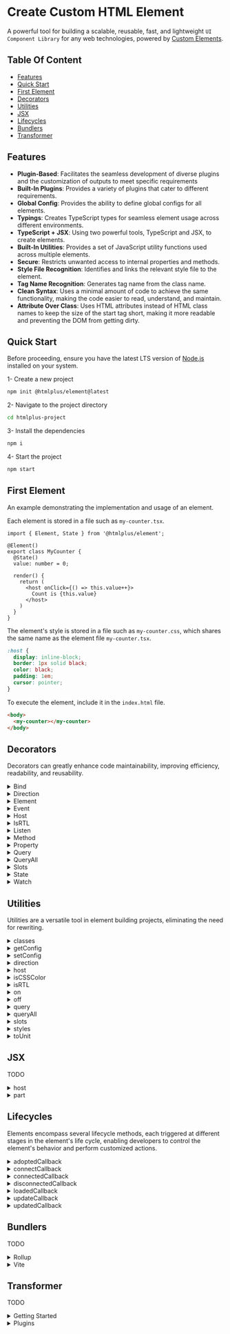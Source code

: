 # Create Custom HTML Element

A powerful tool for building a scalable, reusable, fast, and lightweight `UI Component Library` for any web technologies, powered by [Custom Elements](https://mdn.io/using-custom-elements).

## Table Of Content

- [Features](#features)
- [Quick Start](#quick-start)
- [First Element](#first-element)
- [Decorators](#decorators)
- [Utilities](#utilities)
- [JSX](#jsx)
- [Lifecycles](#lifecycles)
- [Bundlers](#bundlers)
- [Transformer](#transformer)

## Features

- **Plugin-Based**: Facilitates the seamless development of diverse plugins and the customization of outputs to meet specific requirements
- **Built-In Plugins**: Provides a variety of plugins that cater to different requirements.
- **Global Config**: Provides the ability to define global configs for all elements.
- **Typings**: Creates TypeScript types for seamless element usage across different environments.
- **TypeScript + JSX**: Using two powerful tools, TypeScript and JSX, to create elements.
- **Built-In Utilities**: Provides a set of JavaScript utility functions used across multiple elements.
- **Secure**: Restricts unwanted access to internal properties and methods.
- **Style File Recognition**: Identifies and links the relevant style file to the element.
- **Tag Name Recognition**: Generates tag name from the class name.
- **Clean Syntax**: Uses a minimal amount of code to achieve the same functionality, making the code easier to read, understand, and maintain.
- **Attribute Over Class**: Uses HTML attributes instead of HTML class names to keep the size of the start tag short, making it more readable and preventing the DOM from getting dirty.

## Quick Start

Before proceeding, ensure you have the latest LTS version of [Node.js](https://nodejs.org/en/download) installed on your system.

1- Create a new project

```bash
npm init @htmlplus/element@latest
```

2- Navigate to the project directory

```bash
cd htmlplus-project
```

3- Install the dependencies

```bash
npm i
```

4- Start the project

```bash
npm start
```

## First Element

An example demonstrating the implementation and usage of an element.

Each element is stored in a file such as `my-counter.tsx`.

```tsx
import { Element, State } from '@htmlplus/element';

@Element()
export class MyCounter {
  @State()
  value: number = 0;

  render() {
    return (
      <host onClick={() => this.value++}>
        Count is {this.value}
      </host>
    )
  }
}
```

The element's style is stored in a file such as `my-counter.css`, which shares the same name as the element file `my-counter.tsx`.

```css
:host {
  display: inline-block;
  border: 1px solid black;
  color: black;
  padding: 1em;
  cursor: pointer;
}
```

To execute the element, include it in the `index.html` file.

```html
<body>
  <my-counter></my-counter>
</body>
```

## Decorators

Decorators can greatly enhance code maintainability, improving efficiency, readability, and reusability.

<details>
  <summary>Bind</summary>

Used to bind a method of a class to the current context, making it easier to reference `this` within the method.

In the `my-counter.tsx` file.

```tsx
import { Bind, Element, State } from '@htmlplus/element';

@Element()
export class MyCounter {
  @State()
  value: number = 0;

  @Bind()
  onClick() {
    this.value++;
  }

  render() {
    return (
      <host onClick={this.onClick}>
        Count is {this.value}
      </host>
    )
  }
}
```

In the `index.html` file.

```html
<my-counter></my-counter>
```

</details>

<details>
  <summary>Direction</summary>
  
Indicates whether the [Direction](https://mdn.io/css-direction) of the element is `Right-To-Left` or `Left-To-Right`.

In the `my-element.tsx` file.

```tsx
import { Direction, Element } from '@htmlplus/element';

@Element()
export class MyElement {
  @Direction()
  direction!: 'ltr' | 'rtl';

  render()  {
    return (
      <div>
        The direction of the element is
        <u>
          {this.direction}
        </u>
      </div>
    )
  }
}
```

In the `index.html` file.

```html
<body dir="rtl">
  <my-element></my-element>
</body>
```

</details>

<details>
  <summary>Element</summary>

The class marked with this decorator is considered a [Custom Element](https://mdn.io/using-custom-elements), and its name, in kebab-case, serves as the element name.

> It is important to note that each file can only contain one class with this condition.

In the `say-hello.tsx` file.

```tsx
import { Element } from '@htmlplus/element';

@Element()
export class SayHello {
  render() {
    return <div>Hello World</div>
  }
}
```

In the `index.html` file.

```html
<say-hello></say-hello>
```

</details>

<details>
  <summary>Event</summary>
  
Provides the capability to dispatch a [CustomEvent](https://mdn.io/custom-event) from an element.

Parameters:

- `options` (Optional)
  <br />
  An object that configures [options](https://developer.mozilla.org/docs/Web/API/Event/EventEvent#options) for the event dispatcher.
  <br />
  <br />
  - `bubbles` (Optional)
    <br />
    A boolean value indicating whether the event bubbles. The default is `false`.
    <br />
    <br />
  - `cancelable` (Optional)
    <br />
    A boolean value indicating whether the event can be cancelled. The default is `false`.
    <br />
    <br />
  - `composed` (Optional)
    <br />
    A boolean value indicating whether the event will trigger listeners outside of a shadow root (see [Event.composed](https://mdn.io/event-composed) for more details). The default is `false`.
    <br />
    <br />

In the `my-button.tsx` file.

```tsx
import { Element, Event, EventEmitter } from '@htmlplus/element';

@Element()
export class MyButton {
  @Event()
  myClick!: EventEmitter<string>;

  render() {
    return (
      <button onClick={() => this.myClick("It's a message form MyButton!")}>
        <slot />
      </button>
    )
  }
}
```

In the `index.html` file.

```html
<my-button id="button">Button</my-button>

<script>
  document
    .getElementById('button')
    .addEventListener('my-click', (event) => {
      alert(event.detail);
    });
</script>
```

</details>

<details>
  <summary>Host</summary>

Indicates the host of the element.

In the `my-element.tsx` file.

```tsx
import { Element, Host } from '@htmlplus/element';

@Element()
export class MyElement {
  @Host()
  host!: HTMLElement;

  get isSame() {
    return this.host == document.querySelector('my-element');
  }

  connectedCallback() {
    console.log('Is Same: ' + this.isSame);
  }
}
```

In the `index.html` file.

```html
<my-element></my-element>
```

</details>

<details>
  <summary>IsRTL</summary>

Indicates whether the direction of the element is `Right-To-Left` or not.

In the `my-element.tsx` file.

```tsx
import { Element, IsRTL } from '@htmlplus/element';

@Element()
export class MyElement {
  @IsRTL()
  isRTL!: boolean;

  render()  {
    return (
      <div>
        The direction of the element is
        <u>
          {this.isRTL ? 'rtl' : 'ltr'}
        </u>
      </div>
    )
  }
}
```

In the `index.html` file.

```html
<body dir="rtl">
  <my-element></my-element>
</body>
```

</details>

<details>
  <summary>Listen</summary>

Will be called whenever the specified event is delivered to the target [More](https://mdn.io/add-event-listener).

Parameters:

- `type` (Required)
  <br />
  A case-sensitive string representing the [Event Type](https://mdn.io/events) to listen for.
  <br />
  <br />
- `options` (Optional)
  <br />
  An object that configures [options](https://developer.mozilla.org/docs/Web/API/EventTarget/addEventListener#options) for the event listener.
  <br />
  <br />
  - `capture` (Optional)
    <br />
    A boolean value indicating that events of this type will be dispatched to the registered `listener` before being dispatched to any `EventTarget` beneath it in the DOM tree. If not specified, defaults to `false`.
    <br />
    <br />
  - `once` (Optional)
    <br />
    A boolean value indicating that the `listener` should be invoked at most once after being added. If `true`, the `listener` would be automatically removed when invoked. If not specified, defaults to `false`.
    <br />
    <br />
  - `passive` (Optional)
    <br />
    A boolean value that, if `true`, indicates that the function specified by `listener` will never call [preventDefault()](https://developer.mozilla.org/en-US/docs/Web/API/Event/preventDefault). If a passive listener does call `preventDefault()`, the user agent will do nothing other than generate a console warning.
    <br />
    <br />
  - `signal` (Optional)
    <br />
    An [AbortSignal](https://developer.mozilla.org/en-US/docs/Web/API/AbortSignal). The listener will be removed when the given `AbortSignal` object's [abort()](https://developer.mozilla.org/en-US/docs/Web/API/AbortController/abort) method is called. If not specified, no `AbortSignal` is associated with the listener.
    <br />
    <br />
  - `target` (Optional)
    <br />
    The target element, defaults to `host`.
    <br />
    <br />

In the `my-button.tsx` file.

```tsx
import { Element, Listen } from '@htmlplus/element';

@Element()
export class MyButton {
  @Listen('click')
  onClick(event) {
    alert('The my-button was clicked!');
  }

  render() {
    return <slot />
  }
}
```

In the `index.html` file.

```html
<my-button>Click Me</my-button>
```

</details>

<details>
  <summary>Method</summary>

Provides a way to encapsulate functionality within an element and invoke it as needed, both internally and externally.

In the `my-counter.tsx` file.

```tsx
import { Element, Method, State } from '@htmlplus/element';

@Element()
export class MyCounter {
  @State()
  value: number = 0;

  @Method()
  increase() {
    this.value++;
  }

  render() {
    return (
      <host>
        Count is {this.value}
      </host>
    )
  }
}
```

In the `index.html` file.

```html
<my-counter id="counter"></my-counter>

<script>
  setInterval(() => {
    document.getElementById('counter').increase();
  }, 1000);
</script>
```

</details>

<details>
  <summary>Property</summary>

Creates a reactive property, reflecting a corresponding attribute value, and updates the element when the property is set.

Parameters:

- `options` (Optional)
  <br />
  The configuration for property decorator.
  <br />
  <br />
  - `reflect` (Optional)
    <br />
    Whether property value is reflected back to the associated attribute. default is `false`.
    <br />
    <br />
  - `type` (Optional)
    <br />
    Do not set the value to this property. This value is automatically set during transforming.
    <br />
    <br />

In the `say-greeting.tsx` file.

```tsx
import { Element, Property } from '@htmlplus/element';

@Element()
export class SayGreeting {
  @Property()
  name?: string = 'Simon';

  render() {
    return <div>Hi {this.name}</div>
  }
}
```

In the `index.html` file.

```html
<say-greeting name="Jan"></say-greeting>
```

</details>

<details>
  <summary>Query</summary>

Selects the first element in the shadow dom that matches a specified CSS selector.

Parameters:

- `selectors` (Required)
  <br />
  A string containing one or more selectors to match. This string must be a valid CSS selector string; if it isn't, a `SyntaxError` exception is thrown. See [Locating DOM elements using selectors](https://developer.mozilla.org/en-US/docs/Web/API/Document_object_model/Locating_DOM_elements_using_selectors) for more about selectors and how to manage them.
  <br />
  <br />

In the `my-button.tsx` file.

```tsx
import { Element, Query } from '@htmlplus/element';

@Element()
export class MyButton {
  @Query('.btn')
  buttonRef!: HTMLButtonElement;

  loadedCallback() {
    console.log(this.buttonRef); // <button class="btn"></button>
  }

  render() {
    return (
      <button class="btn">
        <slot />
      </button>
    )
  }
}
```

In the `index.html` file.

```html
<my-button>
  Button
</my-button>
```

</details>

<details>
  <summary>QueryAll</summary>

Selects all elements in the shadow dom that match a specified CSS selector.

Parameters:

- `selectors` (Required)
  <br />
  A string containing one or more selectors to match against. This string must be a valid [CSS selector](https://developer.mozilla.org/en-US/docs/Web/CSS/CSS_selectors) string; if it's not, a `SyntaxError` exception is thrown. See [Locating DOM elements using selectors](https://developer.mozilla.org/en-US/docs/Web/API/Document_object_model/Locating_DOM_elements_using_selectors) for more information about using selectors to identify elements. Multiple selectors may be specified by separating them using commas.
  <br />
  <br />

In the `my-button.tsx` file.

```tsx
import { Element, QueryAll } from '@htmlplus/element';

@Element()
export class MyButton {
  @QueryAll('span')
  spanRefs!: NodeList;

  loadedCallback() {
    console.log(this.spanRefs); // [span, span]
  }

  render() {
    return (
      <button>
        <span> Suffix </span>
        <b>
          <slot />
        </b>
        <span> Prefix </span>
      </button>
    )
  }
}
```

In the `index.html` file.

```html
<my-button>
  Button
</my-button>
```

</details>

<details>
  <summary>Slots</summary>
  
Returns the slots name.

In the `my-element.tsx` file.

```tsx
import { Element, Slots } from '@htmlplus/element';

@Element()
export class MyElement {
  @Slots()
  slots;

  connectedCallback() {
    console.log(this.slots); // {header: true, default: true, footer: true}
  }

  render() {
    return (
      <host>
        <slot name="header"></slot>
        <slot></slot>
        <slot name="footer"></slot>
      </host>
    )
  }
}
```

In the `index.html` file.

```html
<my-element>
  <div slot="header">HEADER</div>
  <div>BODY</div>
  <div slot="footer">FOOTER</div>
</my-element>
```

</details>

<details>
  <summary>State</summary>

Applying this decorator to any `class property` will trigger the element to re-render upon the desired property changes.

In the `my-button.tsx` file.

```tsx
import { Element, State } from '@htmlplus/element';

@Element()
export class MyButton {
  @State()
  active?: boolean;

  toggle() {
    this.active = !this.active;
  }

  render() {
    return (
      <button onClick={() => this.toggle()}>
        Click To Change The Status ({this.active ? 'On' : 'Off'})
      </button>
    )
  }
}
```

In the `index.html` file.

```html
<my-button></my-button>
```

</details>

<details>
  <summary>Watch</summary>
  
Monitors `@Property()` and `@State()` to detect changes. The decorated method will be called after any changes, with the `key`, `newValue`, and `oldValue` as parameters. If the `key` is not defined, all `@Property()` and `@State()` are considered.

Parameters:

- `keys` (Optional)
  <br />
  Collection of `@Property()` and `@State()` names.
  <br />
  <br />
- `immediate` (Optional)
  <br />
  Triggers the callback immediately after initialization.
  <br />
  <br />

In the `my-element.tsx` file.

```tsx
import { Element, Property, Watch } from '@htmlplus/element';

@Element()
export class MyElement {
  @Property()
  value?: string;

  @Watch('value')
  watcher(key, newValue, oldValue) {
    console.log(key, newValue, oldValue);
  }
}
```

In the `index.html` file.

```html
<my-element id="element"></my-element>

<script>
  setInterval(() => {
    document.getElementById('element').value = new Date();
  }, 1000);
</script>
```

</details>

## Utilities

Utilities are a versatile tool in element building projects, eliminating the need for rewriting.

<details>
  <summary>classes</summary>
TODO
</details>

<details>
  <summary>getConfig</summary>
TODO
</details>

<details>
  <summary>setConfig</summary>
TODO
</details>

<details>
  <summary>direction</summary>

Indicates whether the [Direction](https://mdn.io/css-direction) of the element is `Right-To-Left` or `Left-To-Right`.

TODO

</details>

<details>
  <summary>host</summary>
  
Indicates the host of the element.

TODO

</details>

<details>
  <summary>isCSSColor</summary>

Determines whether the given input string is a valid
[CSS Color](https://developer.mozilla.org/docs/Web/CSS/color_value)
or not.

TODO

```js
isCSSColor('red')                       // true
isCSSColor('#ff0000')                   // true
isCSSColor('#ff000080')                 // true
isCSSColor('rgb(255, 0, 0)')            // true
isCSSColor('rgba(255, 0, 0, 0.3)')      // true
isCSSColor('hsl(120, 100%, 50%)')       // true
isCSSColor('hsla(120, 100%, 50%, 0.3)') // true
isCSSColor('invalid color')             // false
```

</details>

<details>
  <summary>isRTL</summary>

Indicates whether the direction of the element is `Right-To-Left` or not.

TODO

</details>

<details>
  <summary>on</summary>
TODO 
</details>

<details>
  <summary>off</summary>
TODO 
</details>

<details>
  <summary>query</summary>

Selects the first element in the shadow dom that matches a specified CSS selector.

TODO

</details>

<details>
  <summary>queryAll</summary>
  
Selects all elements in the shadow dom that match a specified CSS selector.

TODO

</details>

<details>
  <summary>slots</summary>

Returns the slots name.

TODO

</details>

<details>
  <summary>styles</summary>
  
Converts a JavaScript object containing CSS styles to a CSS string.

TODO

</details>

<details>
  <summary>toUnit</summary>

Converts a value to a unit.

TODO

</details>

## JSX

TODO

<details>
  <summary>host</summary>

TODO

</details>

<details>
  <summary>part</summary>

TODO

</details>

## Lifecycles

Elements encompass several lifecycle methods, each triggered at different stages in the element's life cycle, enabling developers to control the element's behavior and perform customized actions.

<details>
  <summary>adoptedCallback</summary>

TODO

</details>

<details>
  <summary>connectCallback</summary>

TODO

</details>

<details>
  <summary>connectedCallback</summary>

A lifecycle callback method that is called each time the element is added to the document.

```js
import { Element } from '@htmlplus/element';

@Element()
export class MyElement {
  connectedCallback() {
    console.log('Element is connected!');
  }
}
```

</details>

<details>
  <summary>disconnectedCallback</summary>

TODO

```js
import { Element } from '@htmlplus/element';

@Element()
export class MyElement {
  disconnectedCallback() {
    console.log('Element is disconnected!');
  }
}
```

</details>

<details>
  <summary>loadedCallback</summary>

TODO

```js
import { Element } from '@htmlplus/element';

@Element()
export class MyElement {
  loadedCallback() {
    console.log('Element is loaded!');
  }
}
```

</details>

<details>
  <summary>updateCallback</summary>

TODO

</details>

<details>
  <summary>updatedCallback</summary>

TODO

</details>

## Bundlers

TODO

<details>
  <summary>Rollup</summary>

TODO

</details>

<details>
  <summary>Vite</summary>

TODO

</details>

## Transformer

TODO

<details>
  <summary>Getting Started</summary>

TODO

```ts
import { TransformerPlugin, transformer } from '@htmlplus/element';
import {
  customElement,
  extract,
  parse,
  read,
  style,
  validate,
} from '@htmlplus/element/transformer/index.js';

const plugins = [
  read(),
  parse(),
  validate(),
  extract(),
  style(),
  customElement()
];

const { start, run, finish } = transformer(...plugins);

await start();

const context1 = await run('/my-avatar.tsx');
const context2 = await run('/my-button.tsx');
const context3 = await run('/my-switch.tsx');

await finish();
```

</details>

<details>
  <summary>Plugins</summary>

TODO

```ts
import {
  assets,
  copy,
  customElement,
  document,
  extract,
  parse,
  read,
  readme,
  style,
  validate,
  visualStudioCode,
  webTypes
} from '@htmlplus/element/transformer/index.js';
```

</details>
